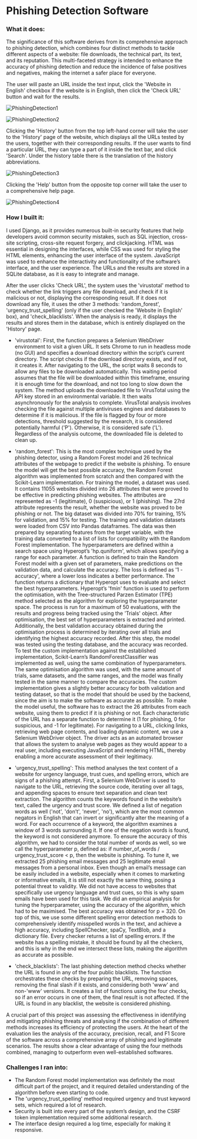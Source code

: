 # Phishing Detection Software

### What it does:

The significance of this software derives from its comprehensive approach to phishing detection, which combines four distinct methods to tackle different aspects of a website: file downloads, the technical part, its text, and its reputation. This multi-faceted strategy is intended to enhance the accuracy of phishing detection and reduce the incidence of false positives and negatives, making the internet a safer place for everyone. 

The user will paste an URL inside the text input, click the 'Website in English' checkbox if the website is in English, then click the 'Check URL' button and wait for the results.

![PhishingDetection1](https://github.com/tudormihail5/PhishingDetectionSoftware/blob/main/Screenshot1.png)

![PhishingDetection2](https://github.com/tudormihail5/PhishingDetectionSoftware/blob/main/Screenshot2.png)

Clicking the 'History' button from the top left-hand corner will take the user to the 'History' page of the website, which displays all the URLs tested by the users, together with their corresponding results. If the user wants to find a particular URL, they can type a part of it inside the text bar, and click 'Search'. Under the history table there is the translation of the history abbreviations.

![PhishingDetection3](https://github.com/tudormihail5/PhishingDetectionSoftware/blob/main/Screenshot3.png)

Clicking the 'Help' button from the opposite top corner will take the user to a comprehensive help page.

![PhishingDetection4](https://github.com/tudormihail5/PhishingDetectionSoftware/blob/main/Screenshot4.png)

### How I built it:

I used Django, as it provides numerous built-in security features that help developers avoid common security mistakes, such as SQL injection, cross-site scripting, cross-site request forgery, and clickjacking. HTML was essential in designing the interfaces, while CSS was used for styling the HTML elements, enhancing the user interface of the system. JavaScript was used to enhance the interactivity and functionality of the software’s interface, and the user experience. The URLs and the results are stored in a SQLite database, as it is easy to integrate and manage.

After the user clicks 'Check URL', the system uses the 'virustotal' method to check whether the link triggers any file download, and check if it is malicious or not, displaying the corresponding result. If it does not download any file, it uses the other 3 methods: 'random_forest', 'urgency_trust_spelling' (only if the user checked the 'Website in English' box), and 'check_blacklists'. When the analysis is ready, it displays the results and stores them in the database, which is entirely displayed on the 'History' page.

- 'virustotal': First, the function prepares a Selenium WebDriver environment to visit a given URL. It sets Chrome to run in headless mode (no GUI) and specifies a download directory within the script’s current directory. The script checks if the download directory exists, and if not, it creates it. After navigating to the URL, the script waits 8 seconds to allow any files to be downloaded automatically. This waiting period assumes that the file will be downloaded within this timeframe, ensuring it is enough time for the download, and not too long to slow down the system. The method uploads the downloaded file to VirusTotal using the API key stored in an environmental variable. It then waits asynchronously for the analysis to complete. VirusTotal analysis involves checking the file against multiple antiviruses engines and databases to determine if it is malicious. If the file is flagged by four or more detections, threshold suggested by the research, it is considered potentially harmful ('P'). Otherwise, it is considered safe ('L'). Regardless of the analysis outcome, the downloaded file is deleted to clean up.

- 'random_forest': This is the most complex technique used by the phishing detector, using a Random Forest model and 26 technical attributes of the webpage to predict if the website is phishing. To ensure the model will get the best possible accuracy, the Random Forest algorithm was implemented from scratch and then compared with the Scikit-Learn implementation. For training the model, a dataset was used. It contains 11055 websites divided into 26 attributes that were proved to be effective in predicting phishing websites. The attributes are represented as -1 (legitimate), 0 (suspicious), or 1 (phishing). The 27rd attribute represents the result, whether the website was proved to be phishing or not. The big dataset was divided into 70% for training, 15% for validation, and 15% for testing. The training and validation datasets were loaded from CSV into Pandas dataframes. The data was then prepared by separating features from the target variable, with the training data converted to a list of lists for compatibility with the Random Forest implementation. The hyperparameters are defined within a search space using Hyperopt’s 'hp.quniform', which allows specifying a range for each parameter. A function is defined to train the Random Forest model with a given set of parameters, make predictions on the validation data, and calculate the accuracy. The loss is defined as '1 - accuracy', where a lower loss indicates a better performance. The function returns a dictionary that Hyperopt uses to evaluate and select the best hyperparameters. Hyperopt’s 'fmin' function is used to perform the optimisation, with the Tree-structured Parzen Estimator (TPE) method selected as the algorithm for exploring the hyperparameter space. The process is run for a maximum of 50 evaluations, with the results and progress being tracked using the 'Trials' object. After optimisation, the best set of hyperparameters is extracted and printed. Additionally, the best validation accuracy obtained during the optimisation process is determined by iterating over all trials and identifying the highest accuracy recorded. After this step, the model was tested using the testing database, and the accuracy was recorded. To test the custom implementation against the established implementation, Scikit-Learn’s RandomForestClassifier was implemented as well, using the same combination of hyperparameters. The same optimisation algorithm was used, with the same amount of trials, same datasets, and the same ranges, and the model was finally tested in the same manner to compare the accuracies. The custom implementation gives a slightly better accuracy for both validation and testing dataset, so that is the model that should be used by the backend, since the aim is to make the software as accurate as possible. To make the model useful, the software has to extract the 26 attributes from each website, using them to predict if it is phishing or not. Each characteristic of the URL has a separate function to determine it (1 for phishing, 0 for suspicious, and -1 for legitimate). For navigating to a URL, clicking links, retrieving web page contents, and loading dynamic content, we use a Selenium WebDriver object. The driver acts as an automated browser that allows the system to analyse web pages as they would appear to a real user, including executing JavaScript and rendering HTML, thereby enabling a more accurate assessment of their legitimacy.

- 'urgency_trust_spelling': This method analyses the text content of a website for urgency language, trust cues, and spelling errors, which are signs of a phishing attempt. First, a Selenium WebDriver is used to navigate to the URL, retrieving the source code, iterating over all tags, and appending spaces to ensure text separation and clean text extraction. The algorithm counts the keywords found in the website’s text, called the urgency and trust score. We defined a list of negation words as well ('not', 'don’t', 'never', 'no'), which are the most common negators in English that can invert or significantly alter the meaning of a word. For each occurrence of a keyword, the algorithm examines a window of 3 words surrounding it. If one of the negation words is found, the keyword is not considered anymore. To ensure the accuracy of this algorithm, we had to consider the total number of words as well, so we call the hyperparameter p, defined as: if number_of_words / urgency_trust_score < p, then the website is phishing. To tune it, we extracted 25 phishing email messages and 25 legitimate email messages from a personal inbox. Even though an email’s message can be easily included in a website, especially when it comes to marketing or informative emails, it is still not exactly the same thing, posing a potential threat to validity. We did not have access to websites that specifically use urgency language and trust cues, so this is why spam emails have been used for this task. We did an empirical analysis for tuning the hyperparameter, using the accuracy of the algorithm, which had to be maximised. The best accuracy was obtained for p = 320. On top of this, we use some different spelling error detection methods to comprehensively identify misspelled words in the text, and achieve a high accuracy, including SpellChecker, spaCy, TextBlob, and a dictionary file. Every checker returns a list of spelling errors. If the website has a spelling mistake, it should be found by all the checkers, and this is why in the end we intersect these lists, making the algorithm as accurate as possible.

- 'check_blacklists': The last phishing detection method checks whether the URL is found in any of the four public blacklists. The function orchestrates these checks by preparing the URL, removing spaces, removing the final slash if it exists, and considering both 'www' and non-'www' versions. It creates a list of functions using the four checks, so if an error occurs in one of them, the final result is not affected. If the URL is found in any blacklist, the website is considered phishing.

A crucial part of this project was assessing the effectiveness in identifying and mitigating phishing threats and analysing if the combination of different methods increases its efficiency of protecting the users. At the heart of the evaluation lies the analysis of the accuracy, precision, recall, and F1 Score of the software across a comprehensive array of phishing and legitimate scenarios. The results show a clear advantage of using the four methods combined, managing to outperform even well-established softwares.

### Challenges I ran into:

- The Random Forest model implementation was definitely the most difficult part of the project, and it required detailed understanding of the algorithm before even starting to code.
- The 'urgency_trust_spelling' method required urgency and trust keyword sets, which required a lot of research.
- Security is built into every part of the system’s design, and the CSRF token implementation required some additional research.
- The interface design required a log time, especially for making it responsive.
